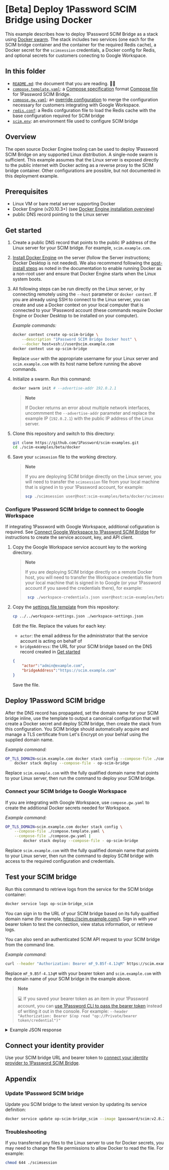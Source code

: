# [Beta] Deploy 1Password SCIM Bridge using Docker

This example describes how to deploy 1Password SCIM Bridge as a stack using [Docker swarm](https://docs.docker.com/engine/swarm/key-concepts/#what-is-a-swarm). The stack includes two services (one each for the SCIM bridge container and the container for the required Redis cache), a Docker secret for the `scimsession` credentials, a Docker config for Redis, and optional secrets for customers conecting to Google Workspace.

## In this folder

- [`README.md`](./README.md): the document that you are reading. 👋😃
- [`compose.template.yaml`](./compose.template.yaml): a [Compose specification](https://docs.docker.com/compose/compose-file/) format  [Compose file](https://docs.docker.com/compose/compose-file/03-compose-file/) for 1Password SCIM Bridge.
- [`compose.gw.yaml`](./compose.gw.yaml): an [override configuration](https://docs.docker.com/compose/multiple-compose-files/merge/) to merge the configuration necessary for customers integrating with Google Workspace.
- [`redis.conf`](./redis.conf): a Redis confguration file to load the Redis cache with the base configuration required for SCIM bridge
- [`scim.env`](./scim.env): an environment file used to configure SCIM bridge

## Overview

The open source Docker Engine tooling can be used to deploy 1Password SCIM Bridge on any supported Linux distribution. A single-node swarm is sufficient. This example assumes that the Linux server is exposed directly to the public internet with Docker acting as a reverse proxy to the SCIM bridge container. Other configurations are possible, but not documented in this deployment example. 

## Prerequisites

- Linux VM or bare metal server supporting Docker
- Docker Engine (v20.10.3+) (see [Docker Engine installation overview](https://docs.docker.com/engine/install/#server))
- public DNS record pointing to the Linux server

## Get started

1. Create a public DNS record that points to the public IP address of the Linux server for your SCIM bridge. For example, `scim.example.com`.

2. [Install Docker Engine](https://docs.docker.com/engine/install/#server) on the server (follow the Server instructions; Docker Desktop is not needed). We also recommend following the [post-install steps](https://docs.docker.com/engine/install/linux-postinstall/) as noted in the documentation to enable running Docker as a non-root user and ensure that Docker Engine starts when the Linux system boots.

3. All following steps can be run directly on the Linux server, or by connecting remotely using the `--host` parameter or `docker context`. If you are already using SSH to connect to the Linux server, you can create and use a Docker context on your local computer that is connected to your 1Password account (these commands require Docker Engine or Docker Desktop to be installed on your computer).

   *Example commands:*

   ```sh
   docker context create op-scim-bridge \
       --description "1Password SCIM Bridge Docker host" \
       --docker host=ssh://user@scim.example.com
   docker context use op-scim-bridge
   ```

   Replace `user` with the appropriate username for your Linux server and `scim.example.com` with its host name before running the above commands.

4. Initialize a swarm. Run this command:

   ```sh
   docker swarm init # --advertise-addr 192.0.2.1
   ```

   > **Note**
   >
   > If Docker returns an error about multiple network interfaces, uncommment the `--advertise-addr` parameter and replace the example IP (`192.0.2.1`) with the public IP address of the Linux server.

5. Clone this repository and switch to this directory:

    ```sh
    git clone https://github.com/1Password/scim-examples.git
    cd ./scim-examples/beta/docker
    ```

6. Save your `scimsesion` file to the working directory.

   > **Note**
   >
   > If you are deploying SCIM bridge directly on the Linux server, you will need to transfer the `scimsession` file
   > from your local machine that is signed in to your 1Password account, for example:
   >
   > ```sh
   > scp ./scimsession user@host:scim-examples/beta/docker/scimsession
   > ```

### Configure 1Password SCIM bridge to connect to Google Workspace

If integrating 1Password with Google Workspace, additional cofiguration is required. See [Connect Google Workspace to 1Password SCIM Bridge](https://support.1password.com/scim-google-workspace/#step-1-create-a-google-service-account-key-and-api-client) for instructions to create the service account, key, and API client.

1. Copy the Google Workspace service account key to the working directory.

   > **Note**
   >
   > If you are deploying SCIM bridge directly on a remote Docker host, you will need to transfer the Workspace credentials file
   > from your local machine that is signed in to Google (or your 1Password account if you saved the credentials there), for example:
   >
   > ```sh
   >  scp ./workspace-credentials.json user@host:scim-examples/beta/docker/workspace-credentials.json
   > ```

2. Copy the [settings file template](/beta/workspace-settings.json) from this repository:

    ```sh
    cp ../../workspace-settings.json ./workspace-settings.json
    ```

    Edit the file. Replace the values for each key:

    - `actor`: the email address for the administrator that the service account is acting on behalf of
    - `bridgeAddress`: the URL for your SCIM bridge based on the DNS record created in [Get started](#get-started)

    ```json
    {
        "actor":"admin@example.com",
        "bridgeAddress":"https://scim.example.com"
    }
    ```

    Save the file.

## Deploy 1Password SCIM bridge

After the DNS record has propagated, set the domain name for your SCIM bridge inline, use the template to output a canonical configuration that will create a Docker secret and deploy SCIM bridge, then create the stack from this configuration. You SCIM bridge should automatically acquire and manage a TLS certificate from Let's Encrypt on your behlaf using the supplied domain name.

*Example command:*

```sh
OP_TLS_DOMAIN=scim.example.com docker stack config --compose-file ./compose.template.yaml |
    docker stack deploy --compose-file - op-scim-bridge
```

Replace `scim.example.com` with the fully qualified domain name that points to your Linux server, then run the command to deploy your SCIM bridge.

### Connect your SCIM bridge to Google Workspace

If you are integrating with Google Workspace, use `compose.gw.yaml` to create the additional Docker secrets needed for Workspace.

*Example command:*

```sh
OP_TLS_DOMAIN=scim.example.com docker stack config \
    --compose-file ./compose.template.yaml \
    --compose-file ./compose.gw.yaml |
        docker stack deploy --compose-file - op-scim-bridge
```

Replace `scim.example.com` with the fully qualified domain name that points to your Linux server, then run the command to deploy SCIM bridge with access to the required configuration and credentials.

## Test your SCIM bridge

Run this command to retrieve logs from the service for the SCIM bridge container:

```sh
docker service logs op-scim-bridge_scim
```

You can sign in to the URL of your SCIM bridge based on its fully qualified domain name (for example, <https://scim.example.com/>). Sign in with your bearer token to test the connection, view status information, or retrieve logs.

You can also send an authenticated SCIM API request to your SCIM bridge from the command line.

*Example command:*

```sh
curl --header "Authorization: Bearer mF_9.B5f-4.1JqM" https://scim.example.com/Users
```

Replace `mF_9.B5f-4.1JqM` with your bearer token and `scim.example.com` with the domain name of your SCIM bridge in the example above.

> **Note**
   >
   > 💻 If you saved your bearer token as an item in your 1Password account, you can [use 1Password CLI to pass the
   > bearer token](https://developer.1password.com/docs/cli/secrets-scripts#option-2-use-op-read-to-read-secrets)
   > instead of writing it out in the console. For example: `--header "Authorization: Bearer $(op read
   > "op://Private/bearer token/credential")"`

<details>
<summary>Example JSON response</summary>

> ```json
> {
>   "Resources": [
>     {
>       "active": true,
>       "displayName": "Eggs Ample",
>       "emails": [
>         {
>           "primary": true,
>           "type": "",
>           "value": "eggs.ample@example.com"
>         }
>       ],
>       "externalId": "",
>       "groups": [
>         {
>           "value": "f7eqriu7ht27mq5zmm63gf2dhq",
>           "ref": "https://scim.example.com/Groups/f7eqriu7ht27mq5zmm63gf2dhq"
>         }
>       ],
>       "id": "FECPUMYBHZB2PB6K4WKM4Q2HAU",
>       "meta": {
>         "created": "",
>         "lastModified": "",
>         "location": "",
>         "resourceType": "User",
>         "version": ""
>       },
>       "name": {
>         "familyName": "Ample",
>         "formatted": "Eggs Ample",
>         "givenName": "Eggs",
>         "honorificPrefix": "",
>         "honorificSuffix": "",
>         "middleName": ""
>       },
>       "schemas": [
>         "urn:ietf:params:scim:schemas:core:2.0:User"
>       ],
>       "userName": "eggs.ample@example.com"
>     },
>     ...
>   ]
> }
> ```

</details>

## Connect your identity provider

Use your SCIM bridge URL and bearer token to [connect your identity provider to 1Password SCIM Bridge](https://support.1password.com/scim/#step-3-connect-your-identity-provider).

## Appendix

### Update 1Password SCIM bridge

Update you SCIM bridge to the latest version by updating its service definition:

```sh
docker service update op-scim-bridge_scim --image 1password/scim:v2.8.2
```

### Troubleshooting

If you transferred any files to the Linux server to use for Docker secrets, you may need to change the file permissions to allow Docker to read the file. For example:

```sh
chmod 644 ./scimsession
```

